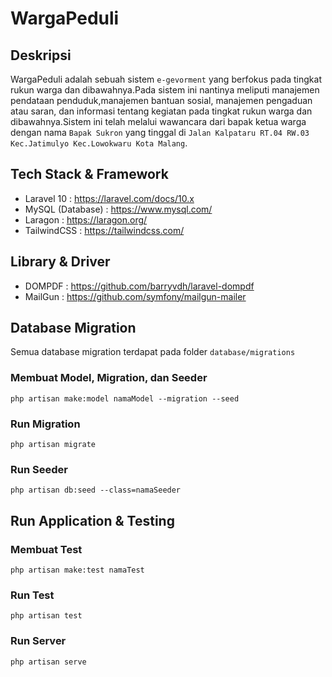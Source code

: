 # WargaPeduli

## Deskripsi

WargaPeduli adalah sebuah sistem `e-gevorment` yang berfokus pada tingkat rukun warga dan dibawahnya.Pada sistem ini nantinya meliputi manajemen pendataan penduduk,manajemen bantuan sosial, manajemen pengaduan atau saran, dan informasi tentang kegiatan pada tingkat rukun warga dan dibawahnya.Sistem ini telah melalui wawancara dari bapak ketua warga dengan nama `Bapak Sukron` yang tinggal di `Jalan Kalpataru RT.04 RW.03 Kec.Jatimulyo Kec.Lowokwaru Kota Malang`.

## Tech Stack & Framework

- Laravel 10 : https://laravel.com/docs/10.x
- MySQL (Database) : https://www.mysql.com/
- Laragon : https://laragon.org/
- TailwindCSS : https://tailwindcss.com/

## Library & Driver

- DOMPDF : https://github.com/barryvdh/laravel-dompdf
- MailGun : https://github.com/symfony/mailgun-mailer

## Database Migration

Semua database migration terdapat pada folder `database/migrations`

### Membuat Model, Migration, dan Seeder

```shell
php artisan make:model namaModel --migration --seed
```

### Run Migration

```shell
php artisan migrate
```

### Run Seeder

```shell
php artisan db:seed --class=namaSeeder
```

## Run Application & Testing

### Membuat Test

```shell
php artisan make:test namaTest
```

### Run Test
```shell
php artisan test
```

### Run Server

```bash
php artisan serve
```
